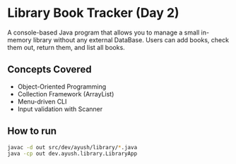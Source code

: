 # Library Book Tracker (Day 2)

A console-based Java program that allows you to manage a small in-memory library without any external DataBase. 
Users can add books, check them out, return them, and list all books. 

## Concepts Covered
- Object-Oriented Programming
- Collection Framework (ArrayList)
- Menu-driven CLI
- Input validation with Scanner

## How to run
```bash
javac -d out src/dev/ayush/library/*.java
java -cp out dev.ayush.library.LibraryApp
```